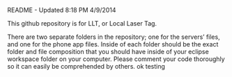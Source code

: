 README - Updated 8:18 PM 4/9/2014

This github repository is for LLT, or Local Laser Tag.


There are two separate folders in the repository; one for the servers’ files, and one for the phone app files.
Inside of each folder should be the exact folder and file composition that you should have inside of your eclipse workspace folder on your computer. 
Please comment your code thoroughly so it can easily be comprehended by others. 
ok testing
